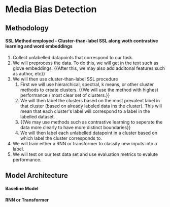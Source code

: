 # Media Bias Detection

## Methodology

#### SSL Method employed - Cluster-than-label SSL along woth contrastive learning and word embeddings

1. Collect unlabelled datapoints that correspond to our task.
2. We will preprocess the data. To do this, we will get in the text such as glove embeddings. {{After this, we may also add additonal features such as author, etc}}
3. We will then use cluster-than-label SSL procedure
   1. First we will use hierarchical, spectral, k means, or other cluster methods to create clusters. {{We will use the method with highest performance / most clear set of clusters.}}
   2. We will then label the clusters based on the most prevalent label in that cluster (based on already labeled data ins the cluster). This will mean that each cluster's label will correspond to a label in the labelled dataset.
   3. {{We may use methods such as contrastive learning to seperate the data more clearly to have more distinct boundaries}}
   4. We will then label each unlabelled datapoint in a cluster based on which label the cluster corresponds to.
4. We will train either a RNN or transformer to classify new inputs into a label.
5. We will test on our test data set and use evaluation metrics to evalute performance.

<!-- input for cluster: -->

 
## Model Architecture

#### Baseline Model

#### RNN or Transformer
